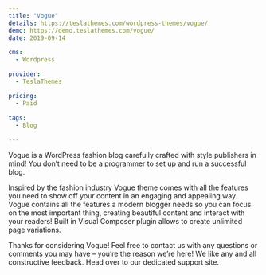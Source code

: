 ```yaml
---
title: "Vogue"
details: https://teslathemes.com/wordpress-themes/vogue/
demo: https://demo.teslathemes.com/vogue/
date: 2019-09-14

cms: 
  - Wordpress

provider: 
  - TeslaThemes

pricing:
  - Paid

tags:
  - Blog
  
---
```


Vogue is a WordPress fashion blog carefully crafted with style publishers in mind! You don’t need to be a programmer to set up and run a successful blog.

Inspired by the fashion industry Vogue theme comes with all the features you need to show off your content in an engaging and appealing way. Vogue contains all the features a modern blogger needs so you can focus on the most important thing, creating beautiful content and interact with your readers! Built in Visual Composer plugin allows to create unlimited page variations.

Thanks for considering Vogue! Feel free to contact us with any questions or comments you may have – you’re the reason we’re here! We like any and all constructive feedback. Head over to our dedicated support site.
